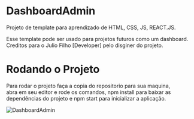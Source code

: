 # DashboardAdmin

Projeto de template para aprendizado de HTML, CSS, JS, REACT.JS.

Esse template pode ser usado para projetos futuros como um dashboard. <br>
Creditos para o Julio Filho [Developer] pelo disginer do projeto. <br>

# Rodando o Projeto

Para rodar o projeto faça a copia do repositorio para sua maquina, <br>
abra em seu editor e rode os comandos, npm install para baixar as dependências do projeto  e npm start para inicializar a aplicação. 


![DashboardAdmin](https://user-images.githubusercontent.com/62938955/205795943-c0fff5fc-30ce-45a6-a9fd-c7a3dbf7338d.png)
